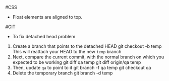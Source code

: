 #CSS

 - Float elements are aligned to top.


#GIT

 - To fix detached head problem
 1. Create a branch that points to the detached HEAD
 git checkout -b temp
 This will reattach your HEAD to the new `temp` branch
 2. Next, compare the current commit, with the normal branch on which you expected to be working
 git diff qa temp
 git diff origin/qa temp
 3. Then, update `qa` to point to it
 git branch -f qa temp
 git checkout qa
 4. Delete the temporary branch
 git branch -d temp
